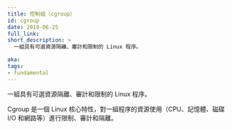```yaml
---
title: 控制組（cgroup）
id: cgroup
date: 2019-06-25
full_link:
short_description: >
  一組具有可選資源隔離、審計和限制的 Linux 程序。

aka:
tags:
- fundamental
---
```


<!--
---
title: cgroup (control group)
id: cgroup
date: 2019-06-25
full_link:
short_description: >
  A group of Linux processes with optional resource isolation, accounting and limits.

aka:
tags:
- fundamental
---
-->

<!--
A group of Linux processes with optional resource isolation, accounting and limits.
-->
一組具有可選資源隔離、審計和限制的 Linux 程序。

<!--more--> 

<!--
cgroup is a Linux kernel feature that limits, accounts for, and isolates the resource usage (CPU, memory, disk I/O, network) for a collection of processes.
-->

Cgroup 是一個 Linux 核心特性，對一組程序的資源使用（CPU、記憶體、磁碟 I/O 和網路等）進行限制、審計和隔離。
